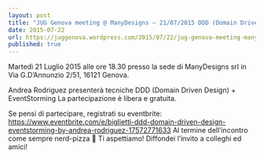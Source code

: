 ```yaml
---
layout: post
title: "JUG Genova meeting @ ManyDesigns – 21/07/2015 DDD (Domain Driven Design) + EventStorming by Andrea Rodriguez"
date: 2015-07-22
url: https://juggenova.wordpress.com/2015/07/22/jug-genova-meeting-manydesigns-21072015-ddd-domain-driven-design-eventstorming-by-andrea-rodriguez/
published: true 
---
```


Martedì 21 Luglio 2015 alle ore 18.30 presso la sede di ManyDesigns srl in Via G.D’Annunzio 2/51, 16121 Genova. 

Andrea Rodriguez presenterà tecniche DDD (Domain Driven Design) + EventStorming La partecipazione è libera e gratuita. 


Se pensi di partecipare, registrati su eventbrite: https://www.eventbrite.com/e/biglietti-ddd-domain-driven-design-eventstorming-by-andrea-rodriguez-17572771633 Al termine dell’incontro come sempre nerd-pizza 🙂 Ti aspettiamo! Diffondei l’invito a colleghi ed amici! 
